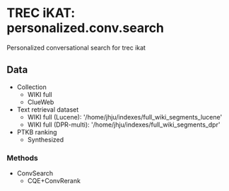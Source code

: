 # TREC iKAT: personalized.conv.search
Personalized conversational search for trec ikat

## Data
- Collection
    * WIKI full
    * ClueWeb
- Text retrieval dataset
    * WIKI full (Lucene): '/home/jhju/indexes/full_wiki_segments_lucene'
    * WIKI full (DPR-multi): '/home/jhju/indexes/full_wiki_segments_dpr'
- PTKB ranking
    * Synthesized

### Methods
- ConvSearch
    * CQE+ConvRerank
